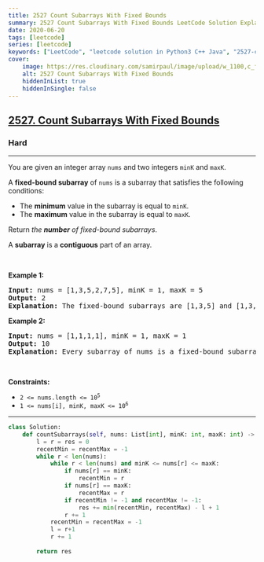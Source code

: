 ```yaml
---
title: 2527 Count Subarrays With Fixed Bounds
summary: 2527 Count Subarrays With Fixed Bounds LeetCode Solution Explained
date: 2020-06-20
tags: [leetcode]
series: [leetcode]
keywords: ["LeetCode", "leetcode solution in Python3 C++ Java", "2527-count-subarrays-with-fixed-bounds LeetCode Solution Explained"]
cover:
    image: https://res.cloudinary.com/samirpaul/image/upload/w_1100,c_fit,co_rgb:FFFFFF,l_text:Arial_75_bold:2527 Count Subarrays With Fixed Bounds - Solution Explained/problem-solving.webp
    alt: 2527 Count Subarrays With Fixed Bounds
    hiddenInList: true
    hiddenInSingle: false
---
```



<h2><a href="https://leetcode.com/problems/count-subarrays-with-fixed-bounds">2527. Count Subarrays With Fixed Bounds</a></h2><h3>Hard</h3><hr><p>You are given an integer array <code>nums</code> and two integers <code>minK</code> and <code>maxK</code>.</p>

<p>A <strong>fixed-bound subarray</strong> of <code>nums</code> is a subarray that satisfies the following conditions:</p>

<ul>
	<li>The <strong>minimum</strong> value in the subarray is equal to <code>minK</code>.</li>
	<li>The <strong>maximum</strong> value in the subarray is equal to <code>maxK</code>.</li>
</ul>

<p>Return <em>the <strong>number</strong> of fixed-bound subarrays</em>.</p>

<p>A <strong>subarray</strong> is a <strong>contiguous</strong> part of an array.</p>

<p>&nbsp;</p>
<p><strong class="example">Example 1:</strong></p>

<pre>
<strong>Input:</strong> nums = [1,3,5,2,7,5], minK = 1, maxK = 5
<strong>Output:</strong> 2
<strong>Explanation:</strong> The fixed-bound subarrays are [1,3,5] and [1,3,5,2].
</pre>

<p><strong class="example">Example 2:</strong></p>

<pre>
<strong>Input:</strong> nums = [1,1,1,1], minK = 1, maxK = 1
<strong>Output:</strong> 10
<strong>Explanation:</strong> Every subarray of nums is a fixed-bound subarray. There are 10 possible subarrays.
</pre>

<p>&nbsp;</p>
<p><strong>Constraints:</strong></p>

<ul>
	<li><code>2 &lt;= nums.length &lt;= 10<sup>5</sup></code></li>
	<li><code>1 &lt;= nums[i], minK, maxK &lt;= 10<sup>6</sup></code></li>
</ul>


---




```python
class Solution:
    def countSubarrays(self, nums: List[int], minK: int, maxK: int) -> int:
        l = r = res = 0
        recentMin = recentMax = -1
        while r < len(nums):
            while r < len(nums) and minK <= nums[r] <= maxK:
                if nums[r] == minK:
                    recentMin = r
                if nums[r] == maxK:
                    recentMax = r
                if recentMin != -1 and recentMax != -1:
                    res += min(recentMin, recentMax) - l + 1
                r += 1
            recentMin = recentMax = -1
            l = r+1
            r += 1
        
        return res
```
